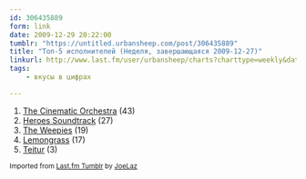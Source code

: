 ```yaml
---
id: 306435889
form: link
date: 2009-12-29 20:22:00
tumblr: "https://untitled.urbansheep.com/post/306435889"
title: "Топ-5 исполнителей (Неделя, завершающаяся 2009-12-27)"
linkurl: http://www.last.fm/user/urbansheep/charts?charttype=weekly&date_to=1261915200
tags:
    - вкусы в цифрах

---
```

<ol><li>
<a rel="nofollow" target="_blank" href="http://www.last.fm/music/The+Cinematic+Orchestra">The Cinematic Orchestra</a> (43)</li>
<li>
<a rel="nofollow" target="_blank" href="http://www.last.fm/music/Heroes+Soundtrack">Heroes Soundtrack</a> (27)</li>
<li>
<a rel="nofollow" target="_blank" href="http://www.last.fm/music/The+Weepies">The Weepies</a> (19)</li>
<li>
<a rel="nofollow" target="_blank" href="http://www.last.fm/music/Lemongrass">Lemongrass</a> (17)</li>
<li>
<a rel="nofollow" target="_blank" href="http://www.last.fm/music/Teitur">Teitur</a> (3)</li>
</ol><p><small>Imported from <a rel="nofollow" target="_blank" href="http://joelaz.com/post/23488847/last-fm-tumblr-weekly-top-artists">Last.fm Tumblr</a> by <a rel="nofollow" target="_blank" href="http://joelaz.com">JoeLaz</a></small></p>
